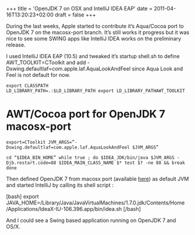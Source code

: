 +++
title = 'OpenJDK 7 on OSX and IntelliJ IDEA EAP'
date = 2011-04-16T13:20:23+02:00
draft = false
+++

During the last weeks, Apple started to contribute it’s Aqua/Cocoa port to OpenJDK 7 on the macosx-port branch. It’s still works it progress but it was nice to see some SWING apps like IntelliJ IDEA works on the preliminary release.

I used IntelliJ IDEA EAP (10.5) and tweaked it’s startup shell.sh to define AWT_TOOLKIT=CToolkit and add -Dswing.defaultlaf=com.apple.laf.AquaLookAndFeel since Aqua Look and Feel is not default for now.

```
export CLASSPATH
LD_LIBRARY_PATH=.:$LD_LIBRARY_PATH export LD_LIBRARY_PATHAWT_TOOLKIT
```
# AWT/Cocoa port for OpenJDK 7 macosx-port

```
export=CToolkit JVM_ARGS=”-Dswing.defaultlaf=com.apple.laf.AquaLookAndFeel $JVM_ARGS”

cd “$IDEA_BIN_HOME” while true ; do $IDEA_JDK/bin/java $JVM_ARGS -Djb.restart.code=88 $IDEA_MAIN_CLASS_NAME $* test $? -ne 88 && break done
```

Then defined OpenJDK 7 from macosx port (available [here](http://openjdk-osx-build.googlecode.com/files/OpenJDK-OSX-1.7-universal-20110416.dmg)) as default JVM and started IntelliJ by calling its shell script :

[bash] export JAVA_HOME=/Library/Java/JavaVirtualMachines/1.7.0.jdk/Contents/Home /Applications/IdeaX-IU-106.396.app/bin/idea.sh [/bash]

And I could see a Swing based application running on OpenJDK 7 and OS/X.

